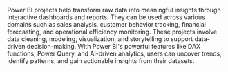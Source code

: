 Power BI projects help transform raw data into meaningful insights through interactive dashboards and reports. They can be used across various domains such as sales analysis, customer behavior tracking, financial forecasting, and operational efficiency monitoring. These projects involve data cleaning, modeling, visualization, and storytelling to support data-driven decision-making. With Power BI's powerful features like DAX functions, Power Query, and AI-driven analytics, users can uncover trends, identify patterns, and gain actionable insights from their datasets.
